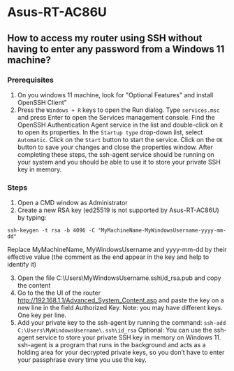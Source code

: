 # Asus-RT-AC86U

## How to access my router using SSH without having to enter any password from a Windows 11 machine?

### Prerequisites
1. On you windows 11 machine, look for "Optional Features" and install OpenSSH Client"
2. Press the ```Windows + R``` keys to open the Run dialog.
Type ```services.msc``` and press Enter to open the Services management console.
Find the OpenSSH Authentication Agent service in the list and double-click on it to open its properties.
In the ```Startup type``` drop-down list, select ```Automatic```.
Click on the ```Start``` button to start the service.
Click on the ```OK``` button to save your changes and close the properties window.
After completing these steps, the ssh-agent service should be running on your system and you should be able to use it to store your private SSH key in memory.

### Steps
1. Open a CMD window as Administrator
2. Create a new RSA key (ed25519 is not supported by Asus-RT-AC86U) by typing:
   
```ssh-keygen -t rsa -b 4096 -C "MyMachineName-MyWindowsUsername-yyyy-mm-dd"```

Replace MyMachineName, MyWindowsUsername and yyyy-mm-dd by their effective value (the comment as the end appear in the key and help to identify it)

3. Open the file C:\Users\MyWindowsUsername\.ssh\id_rsa.pub and copy the content
4. Go to the the UI of the router http://192.168.1.1/Advanced_System_Content.asp
and paste the key on a new line in the field Authorized Key. Note: you may have different keys. One key per line.
5. Add your private key to the ssh-agent by running the command: ```ssh-add C:\Users\MyWindowsUsername\.ssh\id_rsa```
Optional: You can use the ssh-agent service to store your private SSH key in memory on Windows 11. ssh-agent is a program that runs in the background and acts as a holding area for your decrypted private keys, so you don’t have to enter your passphrase every time you use the key.
